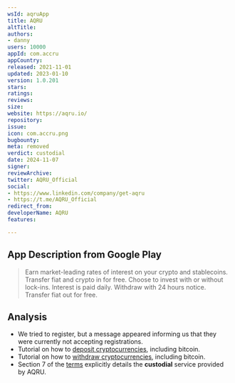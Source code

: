 ```yaml
---
wsId: aqruApp
title: AQRU
altTitle: 
authors:
- danny
users: 10000
appId: com.accru
appCountry: 
released: 2021-11-01
updated: 2023-01-10
version: 1.0.201
stars: 
ratings: 
reviews: 
size: 
website: https://aqru.io/
repository: 
issue: 
icon: com.accru.png
bugbounty: 
meta: removed
verdict: custodial
date: 2024-11-07
signer: 
reviewArchive: 
twitter: AQRU_Official
social:
- https://www.linkedin.com/company/get-aqru
- https://t.me/AQRU_Official
redirect_from: 
developerName: AQRU
features: 

---
```


## App Description from Google Play

> Earn market-leading rates of interest on your crypto and stablecoins.
> Transfer fiat and crypto in for free.
> Choose to invest with or without lock-ins.
> Interest is paid daily.
> Withdraw with 24 hours notice. Transfer fiat out for free.

## Analysis 

- We tried to register, but a message appeared informing us that they were currently not accepting registrations.
- Tutorial on how to [deposit cryptocurrencies](https://intercom.help/aqru-finance/en/articles/5695065-funding-your-account), including bitcoin.
- Tutorial on how to [withdraw cryptocurrencies](https://intercom.help/aqru-finance/en/articles/5695287-withdraw-crypto), including bitcoin.
- Section 7 of the [terms](https://cdn.accru.finance/documents/user-agreement.pdf?t=1689768532396) explicitly details the **custodial** service provided by AQRU.
